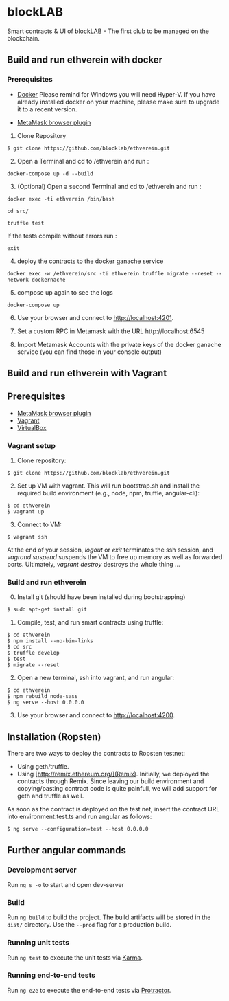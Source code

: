 # blockLAB

Smart contracts & UI of [blockLAB](http://site.blocklab.de/) - The first club to be managed on the blockchain.

## Build and run ethverein with docker

### Prerequisites

* [Docker](https://www.docker.com/) Please remind for Windows you will need Hyper-V. If you have already installed docker on your machine, please make sure to upgrade it to a recent version.

* [MetaMask browser plugin](https://metamask.io/)

1. Clone Repository
```console
$ git clone https://github.com/blocklab/ethverein.git
```

2. Open a Terminal and cd to /ethverein
and run :
```console
docker-compose up -d --build
```
3. (Optional) Open a second Terminal and cd to /ethverein and run :
```console
docker exec -ti ethverein /bin/bash
```
```console
cd src/
```
```console
truffle test
```
If the tests compile without errors run :
```console
exit
```

4. deploy the contracts to the docker ganache service
```console
docker exec -w /ethverein/src -ti ethverein truffle migrate --reset --network dockernache
```

5. compose up again to see the logs
```console
docker-compose up
```

6. Use your browser and connect to [http://localhost:4201](http://localhost:4201). 

7. Set a custom RPC in Metamask with the URL http://localhost:6545

8. Import Metamask Accounts with the private keys of the docker ganache service (you can find those in your console output)




## Build and run ethverein with Vagrant

## Prerequisites
* [MetaMask browser plugin](https://metamask.io/)
* [Vagrant](https://www.vagrantup.com/downloads.html)
* [VirtualBox](https://www.virtualbox.org/wiki/Downloads)

### Vagrant setup

1. Clone repository:
```console
$ git clone https://github.com/blocklab/ethverein.git
```

2. Set up VM with vagrant. This will run bootstrap.sh and install the required build environment (e.g., node, npm, truffle, angular-cli):
```console
$ cd ethverein
$ vagrant up
```

3. Connect to VM:
```console
$ vagrant ssh
```

At the end of your session, *logout* or *exit* terminates the ssh session, and *vagrand suspend* suspends the VM to free up memory as well as forwarded ports. Ultimately, *vagrant destroy* destroys the whole thing ...

### Build and run ethverein

0. Install git (should have been installed during bootstrapping)
```
$ sudo apt-get install git
```

1. Compile, test, and run smart contracts using truffle:
```console
$ cd ethverein
$ npm install --no-bin-links 
$ cd src
$ truffle develop
$ test
$ migrate --reset
```

2. Open a new terminal, ssh into vagrant, and run angular:
```console
$ cd ethverein
$ npm rebuild node-sass
$ ng serve --host 0.0.0.0
```

3. Use your browser and connect to [http://localhost:4200](http://localhost:4200).

## Installation (Ropsten)

There are two ways to deploy the contracts to Ropsten testnet:
* Using geth/truffle.
* Using [http://remix.ethereum.org/](Remix).
Initially, we deployed the contracts through Remix. Since leaving our build environment and copying/pasting contract code is quite painfull, we will add support for geth and truffle as well.

As soon as the contract is deployed on the test net, insert the contract URL into environment.test.ts and run angular as follows:
```console
$ ng serve --configuration=test --host 0.0.0.0
```

## Further angular commands

### Development server

Run `ng s -o` to start and open dev-server

### Build

Run `ng build` to build the project. The build artifacts will be stored in the `dist/` directory. Use the `--prod` flag for a production build.

### Running unit tests

Run `ng test` to execute the unit tests via [Karma](https://karma-runner.github.io).

### Running end-to-end tests

Run `ng e2e` to execute the end-to-end tests via [Protractor](http://www.protractortest.org/).



